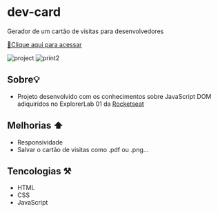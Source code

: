 # dev-card
Gerador de um cartão de visitas para desenvolvedores 

[🔗Clique aqui para acessar](https://arthurmousinho.github.io/dev-card/)

![project](https://user-images.githubusercontent.com/102264203/197200178-79d0c822-5643-4234-a979-3eb73b81b9e1.png)
![print2](https://user-images.githubusercontent.com/102264203/197200189-9e75915f-b065-4116-bf7b-16cce965da77.png)

## Sobre💡
- Projeto desenvolvido com os conhecimentos sobre JavaScript DOM adiquiridos no ExplorerLab 01 da [Rocketseat](https://www.rocketseat.com.br/)

## Melhorias ⬆️
- Responsividade
- Salvar o cartão de visitas como .pdf ou .png...

## Tencologias ⚒️
- HTML
- CSS
- JavaScript
